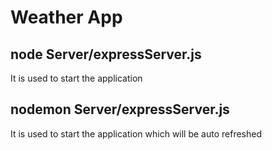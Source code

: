# Weather App

## node Server/expressServer.js

It is used to start the application

## nodemon Server/expressServer.js

It is used to start the application which will be auto refreshed
